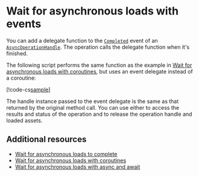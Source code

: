 # Wait for asynchronous loads with events

You can add a delegate function to the [`Completed`](xref:UnityEngine.ResourceManagement.AsyncOperations.AsyncOperationHandle.Completed) event of an [`AsyncOperationHandle`](xref:UnityEngine.ResourceManagement.AsyncOperations.AsyncOperationHandle). The operation calls the delegate function when it's finished.

The following script performs the same function as the example in [Wait for asynchronous loads with coroutines](load-wait-asynchronous-coroutines.md), but uses an event delegate instead of a coroutine:

[!code-cs[sample](../Tests/Editor/DocExampleCode/LoadWithEvent.cs#doc_LoadWithEvent)]

The handle instance passed to the event delegate is the same as that returned by the original method call. You can use either to access the results and status of the operation and to release the operation handle and loaded assets.


## Additional resources

* [Wait for asynchronous loads to complete](AddressableAssetsAsyncOperationHandle.md)
* [Wait for asynchronous loads with coroutines](load-wait-asynchronous-coroutines.md)
* [Wait for asynchronous loads with async and await](load-wait-asynchronous-async-await.md)